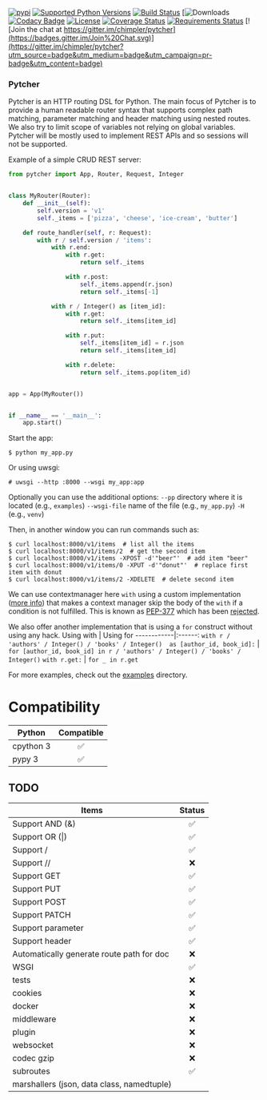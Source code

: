 [![pypi](http://img.shields.io/pypi/v/pytcher.png)](https://pypi.python.org/pypi/pytcher)
[![Supported Python Versions](https://img.shields.io/pypi/pyversions/Pytcher.svg)](https://pypi.python.org/pypi/pytcher/)
[![Build Status](https://travis-ci.org/chimpler/pytcher.svg)](https://travis-ci.org/chimpler/pytcher)
[![Downloads](https://pypistats.org/packages/pytcher)
[![Codacy Badge](https://api.codacy.com/project/badge/Grade/684cdd4d82734702ac612bf8b25fc5a0)](https://www.codacy.com/app/francois-dangngoc/pyhocon?utm_source=github.com&amp;utm_medium=referral&amp;utm_content=chimpler/pyhocon&amp;utm_campaign=Badge_Grade)
[![License](https://img.shields.io/pypi/l/Pyhocon.svg)](https://pypi.python.org/pypi/pyhocon/)
[![Coverage Status](https://coveralls.io/repos/chimpler/pytcher/badge.svg)](https://coveralls.io/r/chimpler/pytcher)
[![Requirements Status](https://requires.io/github/chimpler/pytcher/requirements.svg?branch=master)](https://requires.io/github/chimpler/pytcher/requirements/?branch=master)
[![Join the chat at https://gitter.im/chimpler/pytcher](https://badges.gitter.im/Join%20Chat.svg)](https://gitter.im/chimpler/pytcher?utm_source=badge&utm_medium=badge&utm_campaign=pr-badge&utm_content=badge)

### Pytcher


Pytcher is an HTTP routing DSL for Python. The main focus of Pytcher is to provide a human readable router syntax that supports complex path matching, parameter matching and header matching using nested routes.
We also try to limit scope of variables not relying on global variables.
Pytcher will be mostly used to implement REST APIs and so sessions will not be supported.

Example of a simple CRUD REST server:
```python
from pytcher import App, Router, Request, Integer


class MyRouter(Router):
    def __init__(self):
        self.version = 'v1'
        self._items = ['pizza', 'cheese', 'ice-cream', 'butter']

    def route_handler(self, r: Request):
        with r / self.version / 'items':
            with r.end:
                with r.get:
                    return self._items

                with r.post:
                    self._items.append(r.json)
                    return self._items[-1]

            with r / Integer() as [item_id]:
                with r.get:
                    return self._items[item_id]

                with r.put:
                    self._items[item_id] = r.json
                    return self._items[item_id]

                with r.delete:
                    return self._items.pop(item_id)


app = App(MyRouter())


if __name__ == '__main__':
    app.start()
```

Start the app:

    $ python my_app.py
    
Or using uwsgi:

    # uwsgi --http :8000 --wsgi my_app:app

Optionally you can use the additional options:
`--pp` directory where it is located (e.g., `examples`)
`--wsgi-file` name of the file (e.g., `my_app.py`) 
`-H` <path to virtual environment> (e.g., `venv`)

Then, in another window you can run commands such as:

    $ curl localhost:8000/v1/items  # list all the items
    $ curl localhost:8000/v1/items/2  # get the second item
    $ curl localhost:8000/v1/items -XPOST -d'"beer"'  # add item "beer"
    $ curl localhost:8000/v1/items/0 -XPUT -d'"donut"'  # replace first item with donut
    $ curl localhost:8000/v1/items/2 -XDELETE  # delete second item

We can use contextmanager here `with` using a custom implementation ([more info](https://stackoverflow.com/questions/12594148/skipping-execution-of-with-block/54765496#54765496))
that makes a context manager skip the body of the `with` if a condition is not fulfilled.
This is known as [PEP-377](https://www.python.org/dev/peps/pep-0377/) which has been [rejected](https://www.python.org/dev/peps/pep-0377/).

We also offer another implementation that is using a `for` construct without using any hack.
Using with | Using for
------------|:------:
`with r / 'authors' / Integer() / 'books' / Integer()  as [author_id, book_id]:` | `for [author_id, book_id] in r / 'authors' / Integer() / 'books' / Integer()` 
`with r.get:` | `for _ in r.get`

For more examples, check out the [examples](https://github.com/chimpler/pytcher/tree/master/examples) directory.

# Compatibility

Python      | Compatible
------------|:------:
cpython 3   | :white_check_mark:
pypy 3      | :white_check_mark:

## TODO

Items                                     | Status
------------------------------------------| :-----:
Support AND (&)                           | :white_check_mark:
Support OR (\|)                           | :white_check_mark:
Support /                                 | :white_check_mark:
Support //                                | :x:
Support GET                               | :white_check_mark:
Support PUT                               | :white_check_mark:
Support POST                              | :white_check_mark:
Support PATCH                             | :white_check_mark:
Support parameter                         | :white_check_mark:
Support header                            | :white_check_mark:
Automatically generate route path for doc | :x:
WSGI                                      | :white_check_mark:
tests                                     | :x:
cookies                                   | :x:
docker                                    | :x:
middleware                                | :x:
plugin					                  | :x:
websocket			                	  | :x:
codec gzip                                | :x:
subroutes                                 | :white_check_mark:
marshallers (json, data class, namedtuple)|
